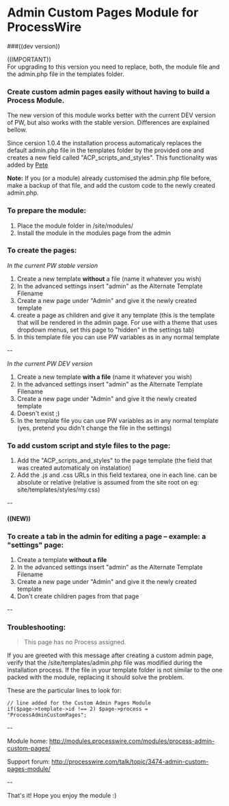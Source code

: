 # Admin Custom Pages Module for ProcessWire 
###((dev version))

((IMPORTANT))  
For upgrading to this version you need to replace, both, the module file and the admin.php file in the templates folder.

### Create custom admin pages easily without having to build a Process Module.
 
The new version of this module works better with the current DEV version of PW, 
but also works with the stable version. Differences are explained bellow.

Since cersion 1.0.4 the installation process automaticaly replaces the default admin.php file in the templates folder by the provided one and creates a new field called "ACP_scripts_and_styles". This functionality was added by [Pete](https://github.com/Notanotherdotcom)

**Note:** If you (or a module) already customised the admin.php file before, make a backup of that file, and add the custom code to the newly created admin.php. 

### To prepare the module:

1. Place the module folder in /site/modules/
2. Install the module in the modules page from the admin

### To create the pages:

*In the current PW stable version*

1. Create a new template **without** a file (name it whatever you wish)
2. In the advanced settings insert "admin" as the Alternate Template Filename
3. Create a new page under "Admin" and give it the newly created template
4. create a page as children and give it any template (this is the template that will be rendered in the admin page. For use with a theme that uses dropdown menus, set this page to "hidden" in the settings tab)
5. In this template file you can use PW variables as in any normal template
  
--

*In the current PW DEV version*

1. Create a new template **with a file** (name it whatever you wish)
2. In the advanced settings insert "admin" as the Alternate Template Filename
3. Create a new page under "Admin" and give it the newly created template
4. Doesn't exist ;)
5. In the template file you can use PW variables as in any normal template (yes, pretend you didn't change the file in the settings)

### To add custom script and style files to the page:

1. Add the "ACP_scripts_and_styles" to the page template (the field that was created automaticaly on instalation)
2. Add the .js and .css URLs in this field textarea, one in each line. can be absolute or relative (relative is assumed from the site root on eg: site/templates/styles/my.css)

--

#### ((NEW))
### To create a tab in the admin for editing a page – example: a "settings" page:

1. Create a template **without a file**
2. In the advanced settings insert "admin" as the Alternate Template Filename
3. Create a new page under "Admin" and give it the newly created template
4. Don't create children pages from that page

--

### Troubleshooting:

> This page has no Process assigned.

If you are greeted with this message after creating a custom admin page, verify that the /site/templates/admin.php file was modified during the installation process.
If the file in your template folder is not similar to the one packed with the module, replacing it should solve the problem.

These are the particular lines to look for:

    // line added for the Custom Admin Pages Module
    if($page->template->id !== 2) $page->process = "ProcessAdminCustomPages";



--

Module home: http://modules.processwire.com/modules/process-admin-custom-pages/

Support forum: http://processwire.com/talk/topic/3474-admin-custom-pages-module/

--

That's it! Hope you enjoy the module :)
